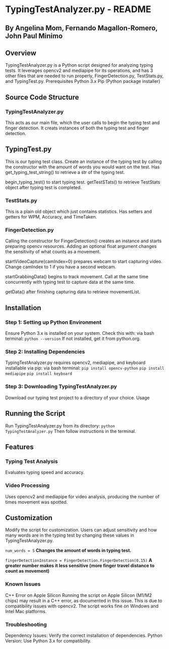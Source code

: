 # TypingTestAnalyzer.py - README
## By  Angelina Mom, Fernando Magallon-Romero, John Paul Minimo
## Overview
TypingTestAnalyzer.py is a Python script designed for analyzing typing tests. It leverages opencv2 and mediapipe for its operations, and has 3 other files that are needed to run properly, FingerDetection.py, TestStats.py, and TypingTest.py.
Prerequisites
Python 3.x
Pip (Python package installer)

## Source Code Structure
### TypingTestAnalyzer.py
This acts as our main file, which the user calls to begin the typing test and finger detection. It creats instances of both the typing test and finger detection.

## TypingTest.py
This is our typing test class. Create an instance of the typing test by calling the constructor with the amount of words you would want on the test. Has get_typing_test_string() to retrieve a str of the typing test.

begin_typing_test() to start typing test.
getTestSTats() to retrieve TestStats object after typing test is completed.

### TestStats.py
This is a plain old object which just contains statistics. Has setters and getters for WPM, Accuracy, and TimeTaken.

### FingerDetection.py
Calling the constructor for FingerDetection() creates an instance and starts preparing opencv resources. Adding an optional float argument changes the sensitivity of what counts as a movement.

startVideoCapture(camIndex=0) prepares webcam to start capturing video. Change camIndex to 1 if you have a second webcam.

startGrabbingData() begins to track movement. Call at the same time concurrently with typing test to capture data at the same time.

getData() after finishing capturing data to retrieve movementList.

## Installation
### Step 1: Setting up Python Environment
Ensure Python 3.x is installed on your system. Check this with:
via bash terminal:
`python --version`
If not installed, get it from python.org.
### Step 2: Installing Dependencies
TypingTestAnalyzer.py requires opencv2, mediapipe, and keyboard installable via pip:
via bash terminal:
`pip install opencv-python`
`pip install mediapipe`
`pip install keyboard`
### Step 3: Downloading TypingTestAnalyzer.py
Download our typing test project to a directory of your choice.
Usage
## Running the Script
Run TypingTestAnalyzer.py from its directory:
`python TypingTestAnalyzer.py`
Then follow instructions in the terminal.
## Features
### Typing Test Analysis 
Evaluates typing speed and accuracy.
### Video Processing
Uses opencv2 and mediapipe for video analysis, producing the number of times movement was spotted.
## Customization
Modify the script for customization. Users can adjust sensitivity and how many words are in the typing test by changing these values in TypingTestAnalyzer.py.

`num_words = 5` **Changes the amount of words in typing test.**

`fingerDetectionInstance = FingerDetection.FingerDetection(0.15)`  **A greater number makes it less sensitive (more finger travel distance to count as movement)**
### Known Issues
C++ Error on Apple Silicon
Running the script on Apple Silicon (M1/M2 chips) may result in a C++ error, as documented in this issue. This is due to compatibility issues with opencv2. The script works fine on Windows and Intel Mac platforms.
### Troubleshooting
Dependency Issues: Verify the correct installation of dependencies.
Python Version: Use Python 3.x for compatibility.
